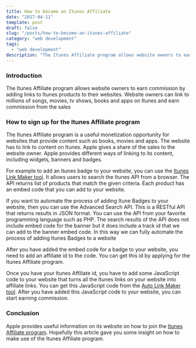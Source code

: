 ```yaml
---
title: How to become an Itunes Affiliate
date: "2017-04-11"
template: post
draft: false
slug: "/posts/how-to-become-an-itunes-affiliate"
category: "web development"
tags:
  - "web development"
description: "The Itunes Affiliate program allows website owners to earn commission by adding links to Itunes products to their websites. Website owners can link to millions of songs, movies, tv shows, books and apps on Itunes and earn commission from the sales."
---
```


### Introduction
The Itunes Affiliate program allows website owners to earn commission by adding links to Itunes products to their websites. Website owners can link to millions of songs, movies, tv shows, books and apps on Itunes and earn commission from the sales

### How to sign up for the Itunes Affiliate program
The Itunes Affiliate program is a useful monetization opportunity for websites that provide content such as books, movies and apps. The website has to link to content on Itunes. Apple gives a share of the sales to the website owner. Apple provides different ways of linking to its content, including widgets, banners and badges.

For example to add an Itunes badge to your website, you can use the [Itunes Link Maker tool](https://linkmaker.itunes.apple.com/en-us/). It allows users to search the Itunes API from a browser. The API returns list of products that match the given criteria. Each product has an embed code that you can add to your website.

If you want to automate the process of adding Itune Badges to your website, then you can use the Advanced Search API. This is a RESTful API that returns results in JSON format. You can use the API from your favorite programming language such as PHP. The search results of the API does not include embed code for the banner but it does include a track id that we can add to the banner embed code. In this way we can fully automate the process of adding Itunes Badges to a website

After you have added the embed code for a badge to your website, you need to add an affiliate id to the code. You can get this id by applying for the Itunes Affiliate program.

Once you have your Itunes Affiliate id, you have to add some JavaScript code to your website that turns all the Itunes links on your website into affiliate links. You can get this JavaScript code from the [Auto Link Maker tool](https://autolinkmaker.itunes.apple.com/). After you have added this JavaScript code to your website, you can start earning commission.

### Conclusion
Apple provides useful information on its website on how to join the [Itunes Affiliate program](http://www.apple.com/itunes/affiliates/). Hopefully this article gave you some insight on how to make use of the Itunes Affiliate program.
